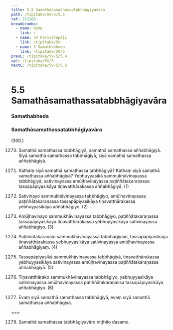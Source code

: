 ```yaml
---
title: 5.5 Samathāsamathassatabbhāgiyavāra
path: /tipitaka/5V/5/5.5
ref: 272169
breadcrumbs:
  - name: Home
    link: /
  - name: 5V Parivārapāḷi
    link: /tipitaka/5V
  - name: 5 Samathabheda
    link: /tipitaka/5V/5
prevL: /tipitaka/5V/5/5.4
upL: /tipitaka/5V/5
nextL: /tipitaka/5V/5/5.6
---
```


# 5.5 Samathāsamathassatabbhāgiyavāra

### Samathabheda

### Samathāsamathassatabbhāgiyavāra

(300.)

1270. Samathā samathassa tabbhāgiyā, samathā samathassa aññabhāgiyā. Siyā samathā samathassa tabbhāgiyā, siyā samathā samathassa aññabhāgiyā.

1271. Kathaṃ siyā samathā samathassa tabbhāgiyā? Kathaṃ siyā samathā samathassa aññabhāgiyā? Yebhuyyasikā sammukhāvinayassa tabbhāgiyā, sativinayassa amūḷhavinayassa paṭiññātakaraṇassa tassapāpiyasikāya tiṇavatthārakassa aññabhāgiyā. (1)

1272. Sativinayo sammukhāvinayassa tabbhāgiyo, amūḷhavinayassa paṭiññātakaraṇassa tassapāpiyasikāya tiṇavatthārakassa yebhuyyasikāya aññabhāgiyo. (2)

1273. Amūḷhavinayo sammukhāvinayassa tabbhāgiyo, paṭiññātakaraṇassa tassapāpiyasikāya tiṇavatthārakassa yebhuyyasikāya sativinayassa aññabhāgiyo. (3)

1274. Paṭiññātakaraṇaṃ sammukhāvinayassa tabbhāgiyaṃ, tassapāpiyasikāya tiṇavatthārakassa yebhuyyasikāya sativinayassa amūḷhavinayassa aññabhāgiyaṃ. (4)

1275. Tassapāpiyasikā sammukhāvinayassa tabbhāgiyā, tiṇavatthārakassa yebhuyyasikāya sativinayassa amūḷhavinayassa paṭiññātakaraṇassa aññabhāgiyā. (5)

1276. Tiṇavatthārako sammukhāvinayassa tabbhāgiyo, yebhuyyasikāya sativinayassa amūḷhavinayassa paṭiññātakaraṇassa tassapāpiyasikāya aññabhāgiyo. (6)

1277. Evaṃ siyā samathā samathassa tabbhāgiyā, evaṃ siyā samathā samathassa aññabhāgiyā.

===

1278. Samathā samathassa tabbhāgiyavāro niṭṭhito dasamo.




